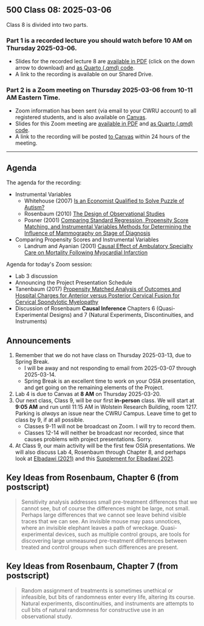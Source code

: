 ## 500 Class 08: 2025-03-06

Class 8 is divided into two parts.

### Part 1 is a recorded lecture you should watch before 10 AM on Thursday 2025-03-06.

- Slides for the recorded lecture 8 are [available in PDF](https://github.com/THOMASELOVE/500-slides-2025/blob/main/500_slides08r.pdf) (click on the down arrow to download) and [as Quarto (.qmd) code](https://github.com/THOMASELOVE/500-slides-2025/blob/main/500_slides08r.qmd).
- A link to the recording is available on our Shared Drive.

### Part 2 is a Zoom meeting on Thursday 2025-03-06 from **10-11 AM** Eastern Time. 

- Zoom information has been sent (via email to your CWRU account) to all registered students, and is also available on [Canvas](https://canvas.case.edu).
- Slides for this Zoom meeting are [available in PDF](https://github.com/THOMASELOVE/500-slides-2025/blob/main/500_slides08z.pdf) and [as Quarto (.qmd) code](https://github.com/THOMASELOVE/500-slides-2025/blob/main/500_slides08z.qmd).
- A link to the recording will be posted [to Canvas](https://canvas.case.edu/) within 24 hours of the meeting.

----

## Agenda

The agenda for the recording:

- Instrumental Variables
    - Whitehouse (2007) [Is an Economist Qualified to Solve Puzzle of Autism?](https://github.com/THOMASELOVE/500-sources/blob/main/articles/Whitehouse%202007%20WSJ%20Economics%20and%20Autism.pdf)
    - Rosenbaum (2010) [The Design of Observational Studies](https://github.com/THOMASELOVE/500-sources/blob/main/articles/Rosenbaum%20PR%202010%20Design%20of%20Observational%20Studies.pdf)
    - Posner (2001) [Comparing Standard Regression, Propensity Score Matching, and Instrumental Variables Methods for Determining the Influence of Mammography on Stage of Diagnosis](https://github.com/THOMASELOVE/500-sources/blob/main/articles/Posner%20et%20al%202001%20Comparing%20Methods%20in%20a%20Mammography%20Study.pdf)
- Comparing Propensity Scores and Instrumental Variables
    - Landrum and Ayanian (2001) [Causal Effect of Ambulatory Specialty Care on Mortality Following Myocardial Infarction](https://github.com/THOMASELOVE/500-sources/blob/main/articles/Landrum%20and%20Ayanian%202001%20Propensity%20Scores%20and%20Instrumental%20Variables.pdf) 

Agenda for today's Zoom session:

- Lab 3 discussion
- Announcing the Project Presentation Schedule
- Tanenbaum (2017) [Propensity Matched Analysis of Outcomes and Hospital Charges for Anterior versus Posterior Cervical Fusion for Cervical
Spondylotic Myelopathy](https://github.com/THOMASELOVE/500-sources/blob/main/articles/Tanenbaum_2017_extra.pdf)
- Discussion of Rosenbaum **Causal Inference** Chapters 6 (Quasi-Experimental Designs) and 7 (Natural Experiments, Discontinuities, and Instruments)

## Announcements

1. Remember that we do not have class on Thursday 2025-03-13, due to Spring Break.
    - I will be away and not responding to email from 2025-03-07 through 2025-03-14.
    - Spring Break is an excellent time to work on your OSIA presentation, and get going on the remaining elements of the Project.
2. Lab 4 is due to Canvas at **8 AM** on Thursday 2025-03-20.
3. Our next class, Class 9, will be our first **in-person** class. We will start at **9:05 AM** and run until 11:15 AM in Wolstein Research Building, room 1217. Parking is *always* an issue near the CWRU Campus. Leave time to get to class by 9, if at all possible.
    - Classes 9-11 will not be broadcast on Zoom. I will try to record them.
    - Classes 12-14 will neither be broadcast nor recorded, since that causes problems with project presentations. Sorry.
4. At Class 9, our main activity will be the first few OSIA presentations. We will also discuss Lab 4, Rosenbaum through Chapter 8, and perhaps look at [Elbadawi (2021)](https://github.com/THOMASELOVE/500-sources/blob/main/articles/Elbadawi%202021.pdf) and this [Supplement for Elbadawi 2021](https://github.com/THOMASELOVE/500-sources/blob/main/articles/Elbadawi%202021_supplement.pdf).

## Key Ideas from Rosenbaum, Chapter 6 (from postscript)

> Sensitivity analysis addresses small pre-treatment differences that we cannot see, but of course the differences might be large, not small. Perhaps large differences that we cannot see leave behind visible traces that we can see. An invisible mouse may pass unnotices, where an invisible elephant leaves a path of wreckage. Quasi-experimental devices, such as multiple control groups, are tools for discovering large unmeasured pre-treatment differences between treated and control groups when such differences are present.

## Key Ideas from Rosenbaum, Chapter 7 (from postscript)

> Random assignment of treatments is sometimes unethical or infeasible, but bits of randomness enter every life, altering its course. Natural experiments, discontinuities, and instruments are attempts to cull bits of natural randomness for constructive use in an observational study.
